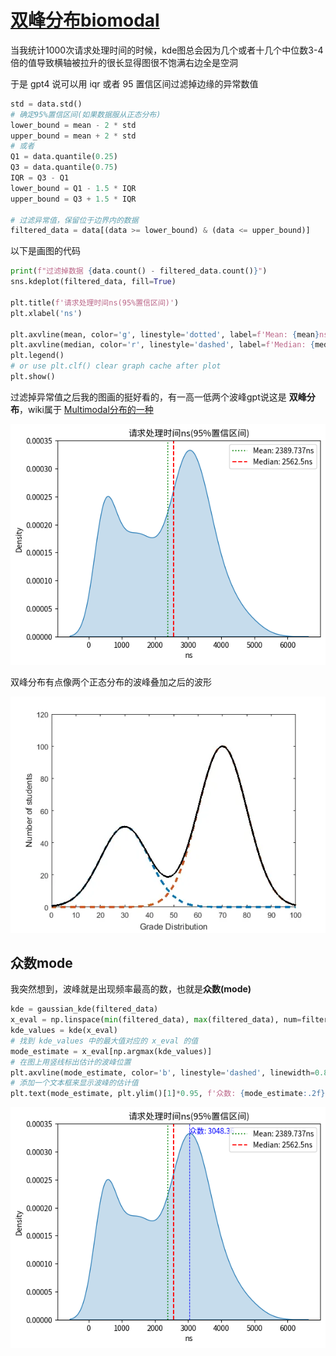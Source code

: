 # [双峰分布biomodal](/2023/12/bimodal_distribution.md)

当我统计1000次请求处理时间的时候，kde图总会因为几个或者十几个中位数3-4倍的值导致横轴被拉升的很长显得图很不饱满右边全是空洞

于是 gpt4 说可以用 iqr 或者 95 置信区间过滤掉边缘的异常数值

```python
std = data.std()
# 确定95%置信区间(如果数据服从正态分布)
lower_bound = mean - 2 * std
upper_bound = mean + 2 * std
# 或者
Q1 = data.quantile(0.25)
Q3 = data.quantile(0.75)
IQR = Q3 - Q1
lower_bound = Q1 - 1.5 * IQR
upper_bound = Q3 + 1.5 * IQR

# 过滤异常值，保留位于边界内的数据
filtered_data = data[(data >= lower_bound) & (data <= upper_bound)]
```

以下是画图的代码

```python
print(f"过滤掉数据 {data.count() - filtered_data.count()}")
sns.kdeplot(filtered_data, fill=True)

plt.title(f'请求处理时间ns(95%置信区间)')
plt.xlabel('ns')

plt.axvline(mean, color='g', linestyle='dotted', label=f'Mean: {mean}ns')
plt.axvline(median, color='r', linestyle='dashed', label=f'Median: {median}ns')
plt.legend()
# or use plt.clf() clear graph cache after plot
plt.show()
```

过滤掉异常值之后我的图画的挺好看的，有一高一低两个波峰gpt说这是 **双峰分布**，wiki属于
[Multimodal分布的一种](https://en.wikipedia.org/wiki/Multimodal_distribution)

![](bimodal_distribution.png)

双峰分布有点像两个正态分布的波峰叠加之后的波形

![](bimodal_distribution2.png)

## 众数mode

我突然想到，波峰就是出现频率最高的数，也就是**众数(mode)**

```python
kde = gaussian_kde(filtered_data)
x_eval = np.linspace(min(filtered_data), max(filtered_data), num=filtered_data.count())
kde_values = kde(x_eval)
# 找到 kde_values 中的最大值对应的 x_eval 的值
mode_estimate = x_eval[np.argmax(kde_values)]
# 在图上用竖线标出估计的波峰位置
plt.axvline(mode_estimate, color='b', linestyle='dashed', linewidth=0.8)
# 添加一个文本框来显示波峰的估计值
plt.text(mode_estimate, plt.ylim()[1]*0.95, f'众数: {mode_estimate:.2f}', color='b', ha='left')
```

![](bimodal_distribution3.png)
